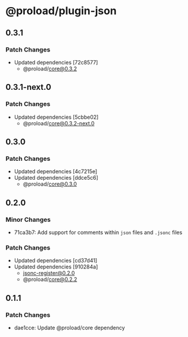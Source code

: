 # @proload/plugin-json

## 0.3.1

### Patch Changes

- Updated dependencies [72c8577]
  - @proload/core@0.3.2

## 0.3.1-next.0

### Patch Changes

- Updated dependencies [5cbbe02]
  - @proload/core@0.3.2-next.0

## 0.3.0

### Patch Changes

- Updated dependencies [4c7215e]
- Updated dependencies [ddce5c6]
  - @proload/core@0.3.0

## 0.2.0

### Minor Changes

- 71ca3b7: Add support for comments within `json` files and `.jsonc` files

### Patch Changes

- Updated dependencies [cd37d41]
- Updated dependencies [910284a]
  - jsonc-register@0.2.0
  - @proload/core@0.2.2

## 0.1.1

### Patch Changes

- dae1cce: Update @proload/core dependency
